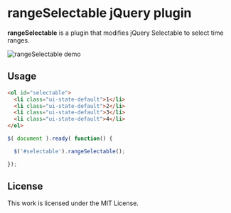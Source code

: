 # rangeSelectable jQuery plugin
**rangeSelectable** is a plugin that modifies jQuery Selectable to select time ranges.

![rangeSelectable demo](http://i.imgur.com/u4xrIYY.gif)


## Usage

``` html
<ol id="selectable">
  <li class="ui-state-default">1</li>
  <li class="ui-state-default">2</li>
  <li class="ui-state-default">3</li>
  <li class="ui-state-default">4</li>
</ol>
```

``` javascript
$( document ).ready( function() {

  $('#selectable').rangeSelectable();

});
```
## License

This work is licensed under the MIT License.
